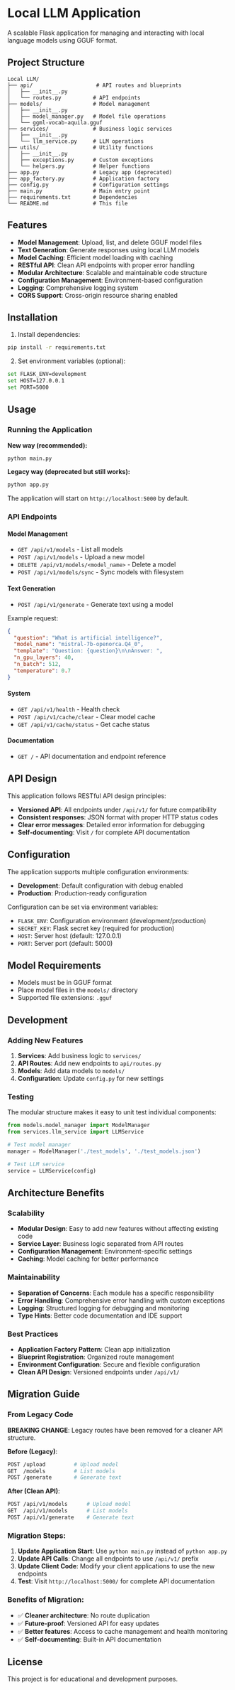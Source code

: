 # Local LLM Application

A scalable Flask application for managing and interacting with local language models using GGUF format.

## Project Structure

```
Local LLM/
├── api/                    # API routes and blueprints
│   ├── __init__.py
│   └── routes.py          # API endpoints
├── models/                # Model management
│   ├── __init__.py
│   ├── model_manager.py   # Model file operations
│   └── ggml-vocab-aquila.gguf
├── services/              # Business logic services
│   ├── __init__.py
│   └── llm_service.py     # LLM operations
├── utils/                 # Utility functions
│   ├── __init__.py
│   ├── exceptions.py      # Custom exceptions
│   └── helpers.py         # Helper functions
├── app.py                 # Legacy app (deprecated)
├── app_factory.py         # Application factory
├── config.py              # Configuration settings
├── main.py                # Main entry point
├── requirements.txt       # Dependencies
└── README.md              # This file
```

## Features

- **Model Management**: Upload, list, and delete GGUF model files
- **Text Generation**: Generate responses using local LLM models
- **Model Caching**: Efficient model loading with caching
- **RESTful API**: Clean API endpoints with proper error handling
- **Modular Architecture**: Scalable and maintainable code structure
- **Configuration Management**: Environment-based configuration
- **Logging**: Comprehensive logging system
- **CORS Support**: Cross-origin resource sharing enabled

## Installation

1. Install dependencies:

```bash
pip install -r requirements.txt
```

2. Set environment variables (optional):

```bash
set FLASK_ENV=development
set HOST=127.0.0.1
set PORT=5000
```

## Usage

### Running the Application

**New way (recommended):**

```bash
python main.py
```

**Legacy way (deprecated but still works):**

```bash
python app.py
```

The application will start on `http://localhost:5000` by default.

### API Endpoints

#### Model Management

- `GET /api/v1/models` - List all models
- `POST /api/v1/models` - Upload a new model
- `DELETE /api/v1/models/<model_name>` - Delete a model
- `POST /api/v1/models/sync` - Sync models with filesystem

#### Text Generation

- `POST /api/v1/generate` - Generate text using a model

Example request:

```json
{
  "question": "What is artificial intelligence?",
  "model_name": "mistral-7b-openorca.Q4_0",
  "template": "Question: {question}\n\nAnswer: ",
  "n_gpu_layers": 40,
  "n_batch": 512,
  "temperature": 0.7
}
```

#### System

- `GET /api/v1/health` - Health check
- `POST /api/v1/cache/clear` - Clear model cache
- `GET /api/v1/cache/status` - Get cache status

#### Documentation

- `GET /` - API documentation and endpoint reference

## API Design

This application follows RESTful API design principles:

- **Versioned API**: All endpoints under `/api/v1/` for future compatibility
- **Consistent responses**: JSON format with proper HTTP status codes
- **Clear error messages**: Detailed error information for debugging
- **Self-documenting**: Visit `/` for complete API documentation

## Configuration

The application supports multiple configuration environments:

- **Development**: Default configuration with debug enabled
- **Production**: Production-ready configuration

Configuration can be set via environment variables:

- `FLASK_ENV`: Configuration environment (development/production)
- `SECRET_KEY`: Flask secret key (required for production)
- `HOST`: Server host (default: 127.0.0.1)
- `PORT`: Server port (default: 5000)

## Model Requirements

- Models must be in GGUF format
- Place model files in the `models/` directory
- Supported file extensions: `.gguf`

## Development

### Adding New Features

1. **Services**: Add business logic to `services/`
2. **API Routes**: Add new endpoints to `api/routes.py`
3. **Models**: Add data models to `models/`
4. **Configuration**: Update `config.py` for new settings

### Testing

The modular structure makes it easy to unit test individual components:

```python
from models.model_manager import ModelManager
from services.llm_service import LLMService

# Test model manager
manager = ModelManager('./test_models', './test_models.json')

# Test LLM service
service = LLMService(config)
```

## Architecture Benefits

### Scalability

- **Modular Design**: Easy to add new features without affecting existing code
- **Service Layer**: Business logic separated from API routes
- **Configuration Management**: Environment-specific settings
- **Caching**: Model caching for better performance

### Maintainability

- **Separation of Concerns**: Each module has a specific responsibility
- **Error Handling**: Comprehensive error handling with custom exceptions
- **Logging**: Structured logging for debugging and monitoring
- **Type Hints**: Better code documentation and IDE support

### Best Practices

- **Application Factory Pattern**: Clean app initialization
- **Blueprint Registration**: Organized route management
- **Environment Configuration**: Secure and flexible configuration
- **Clean API Design**: Versioned endpoints under `/api/v1/`

## Migration Guide

### From Legacy Code

**BREAKING CHANGE**: Legacy routes have been removed for a cleaner API structure.

**Before (Legacy)**:

```bash
POST /upload         # Upload model
GET  /models         # List models
POST /generate       # Generate text
```

**After (Clean API)**:

```bash
POST /api/v1/models      # Upload model
GET  /api/v1/models      # List models
POST /api/v1/generate    # Generate text
```

### Migration Steps:

1. **Update Application Start**: Use `python main.py` instead of `python app.py`
2. **Update API Calls**: Change all endpoints to use `/api/v1/` prefix
3. **Update Client Code**: Modify your client applications to use the new endpoints
4. **Test**: Visit `http://localhost:5000/` for complete API documentation

### Benefits of Migration:

- ✅ **Cleaner architecture**: No route duplication
- ✅ **Future-proof**: Versioned API for easy updates
- ✅ **Better features**: Access to cache management and health monitoring
- ✅ **Self-documenting**: Built-in API documentation

## License

This project is for educational and development purposes.
